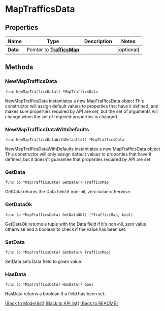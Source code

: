 # MapTrafficsData

## Properties

Name | Type | Description | Notes
------------ | ------------- | ------------- | -------------
**Data** | Pointer to [**TrafficsMap**](TrafficsMap.md) |  | [optional] 

## Methods

### NewMapTrafficsData

`func NewMapTrafficsData() *MapTrafficsData`

NewMapTrafficsData instantiates a new MapTrafficsData object
This constructor will assign default values to properties that have it defined,
and makes sure properties required by API are set, but the set of arguments
will change when the set of required properties is changed

### NewMapTrafficsDataWithDefaults

`func NewMapTrafficsDataWithDefaults() *MapTrafficsData`

NewMapTrafficsDataWithDefaults instantiates a new MapTrafficsData object
This constructor will only assign default values to properties that have it defined,
but it doesn't guarantee that properties required by API are set

### GetData

`func (o *MapTrafficsData) GetData() TrafficsMap`

GetData returns the Data field if non-nil, zero value otherwise.

### GetDataOk

`func (o *MapTrafficsData) GetDataOk() (*TrafficsMap, bool)`

GetDataOk returns a tuple with the Data field if it's non-nil, zero value otherwise
and a boolean to check if the value has been set.

### SetData

`func (o *MapTrafficsData) SetData(v TrafficsMap)`

SetData sets Data field to given value.

### HasData

`func (o *MapTrafficsData) HasData() bool`

HasData returns a boolean if a field has been set.


[[Back to Model list]](../README.md#documentation-for-models) [[Back to API list]](../README.md#documentation-for-api-endpoints) [[Back to README]](../README.md)


